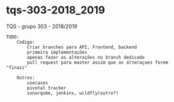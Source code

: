 # tqs-303-2018_2019
TQS - grupo 303 - 2018/2019

	TODO:
		Codigo:
			Criar branches para API, Frontend, backend
			primeira implementações
			apenas fazer as alterações no branch dedicado
			pull request para master assim que as alteraçoes forem "finais"

		Outros:
			usecases
			pivotal tracker
			sonarqube, jenkins, wildfly(outro?)
